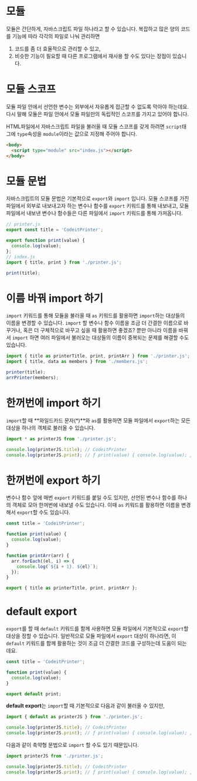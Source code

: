 # 모듈

모듈은 간단하게, 자바스크립트 파일 하나라고 할 수 있습니다. 복잡하고 많은 양의 코드를 기능에 따라 각각의 파일로 나눠 관리하면

1. 코드를 좀 더 효율적으로 관리할 수 있고,
2. 비슷한 기능이 필요할 때 다른 프로그램에서 재사용 할 수도 있다는 장점이 있습니다.

# 모듈 스코프

모듈 파일 안에서 선언한 변수는 외부에서 자유롭게 접근할 수 없도록 막아야 하는데요. 다시 말해 모듈은 파일 안에서 모듈 파일만의 독립적인 스코프를 가지고 있어야 합니다.

HTML파일에서 자바스크립트 파일을 불러올 때 모듈 스코프를 갖게 하려면 `script`태그에 `type`속성을 `module`이라는 값으로 지정해 주어야 합니다.

```html
<body>
  <script type="module" src="index.js"></script>
</body>
```

# 모듈 문법

자바스크립트의 모듈 문법은 기본적으로 `export`와 `import` 입니다. 모듈 스코프를 가진 파일에서 외부로 내보내고자 하는 변수나 함수를 `export` 키워드를 통해 내보내고, 모듈 파일에서 내보낸 변수나 함수들은 다른 파일에서 `import` 키워드를 통해 가져옵니다.

```js
// printer.js
export const title = 'CodeitPrinter';

export function print(value) {
  console.log(value);
};
// index.js
import { title, print } from './printer.js';

print(title);
```

# 이름 바꿔 import 하기

`import` 키워드를 통해 모듈을 불러올 때 `as` 키워드를 활용하면 `import`하는 대상들의 이름을 변경할 수 있습니다. `import` 할 변수나 함수 이름을 조금 더 간결한 이름으로 바꾸거나, 혹은 더 구체적으로 바꾸고 싶을 때 활용하면 좋겠죠? 뿐만 아니라 이름을 바꿔서 `import` 하면 여러 파일에서 불러오는 대상들의 이름이 중복되는 문제를 해결할 수도 있습니다.

```js
import { title as printerTitle, print, printArr } from './printer.js';
import { title, data as members } from './members.js';

printer(title);
arrPrinter(members);
```

# 한꺼번에 import 하기

`import`할 때 **와일드카드 문자(\*)**와 `as`를 활용하면 모듈 파일에서 `export`하는 모든 대상을 하나의 객체로 불러올 수 있습니다.

```js
import * as printerJS from './printer.js';

console.log(printerJS.title); // CodeitPrinter
console.log(printerJS.print); // ƒ print(value) { console.log(value); }
```

# 한꺼번에 export 하기

변수나 함수 앞에 매번 `export` 키워드를 붙일 수도 있지만, 선언된 변수나 함수를 하나의 객체로 모아 한꺼번에 내보낼 수도 있습니다. 이때 `as` 키워드를 활용하면 이름을 변경해서 `export`할 수도 있습니다.

```js
const title = 'CodeitPrinter';

function print(value) {
  console.log(value);
}

function printArr(arr) {
  arr.forEach((el, i) => {
    console.log(`${i + 1}. ${el}`);
  });
}

export { title as printerTitle, print, printArr };
```

# default export

`export`를 할 때 `default` 키워드를 함께 사용하면 모듈 파일에서 기본적으로 `export`할 대상을 정할 수 있습니다. 일반적으로 모듈 파일에서 `export` 대상이 하나라면, 이 `default` 키워드를 함께 활용하는 것이 조금 더 간결한 코드를 구성하는데 도움이 되는데요.

```js
const title = 'CodeitPrinter';

function print(value) {
  console.log(value);
}

export default print;
```

**default export**는 `import`할 때 기본적으로 다음과 같이 불러올 수 있지만,

```js
import { default as printerJS } from './printer.js';

console.log(printerJS.title); // CodeitPrinter
console.log(printerJS.print); // ƒ print(value) { console.log(value); }
```

다음과 같이 축약형 문법으로 `import` 할 수도 있기 때문입니다.

```js
import printerJS from './printer.js';

console.log(printerJS.title); // CodeitPrinter
console.log(printerJS.print); // ƒ print(value) { console.log(value); }
```

